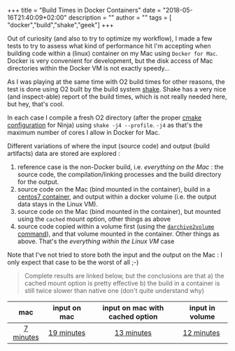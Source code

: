 +++
title = "Build Times in Docker Containers"
date = "2018-05-16T21:40:09+02:00"
description = ""
author = ""
tags = [ "docker","build","shake","geek"]
+++

Out of curiosity (and also to try to optimize my workflow), I made a few tests to try to assess what kind of performance hit I'm accepting when building code within a (linux) container on my Mac using `Docker for Mac`. Docker is very convenient for development, but the disk access of Mac directories within the Docker VM is not exactly speedy...

As I was playing at the same time with O2 build times for other reasons, the test is done using O2 built by the build system [shake](https://shakebuild.com). Shake has a very nice (and inspect-able) report of the build times, which is not really needed here, but hey, that's cool.

In each case I compile a fresh O2 directory (after the proper [cmake configuration](https://github.com/aphecetche/scripts/blob/master/cmake/cmake-configure-o2.sh) for Ninja) using `shake -j4 --profile`. `-j4` as that's the maximum number of cores I allow in Docker for Mac.

Different variations of where the input (source code) and output (build artifacts) data are stored are explored :

1. reference case is the non-Docker build, i.e. _everything on the Mac_ : the source code, the compilation/linking processes and the build directory for the output.
1. source code on the Mac (bind mounted in the container), build in a [centos7 container](https://github.com/aphecetche/docker-alice-dev), and output within a docker volume (i.e. the output data stays in the Linux VM).
1. source code on the Mac (bind mounted in the container), but mounted using the `cached` mount option, other things as above
1. source code copied within a volume first (using the [`darchive2volume` command](https://github.com/aphecetche/scripts/blob/master/docker/darchive2volume)), and that volume mounted in the container. Other things as above. That's the _everything within the Linux VM_ case

Note that I've not tried to store both the input and the output on the Mac : I only expect that case to be the worst of all ;-) 


> Complete results are linked below, but the conclusions are that a)
the cached mount option is pretty effective
b) the build in a container is still twice slower than native one (don't quite understand why)


| mac | input on mac | input on mac with cached option | input in volume |
|:-----:|:---:|:---:|:---:|
| [7 minutes](/post/build-times-in-docker/shake-report-mac-native.html) | [19 minutes](/post/build-times-in-docker/shake-report-docker-centos7-source-on-mac-xcheck.html) | [13 minutes](/post/build-times-in-docker/shake-report-docker-centos7-source-on-mac-cached.html) | [12 minutes](/post/build-times-in-docker/shake-report-docker-centos7-source-in-a-volume.html) |



